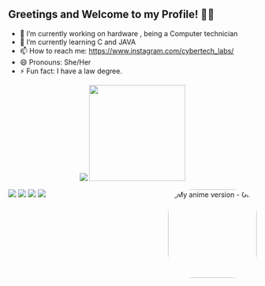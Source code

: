  ## Greetings and Welcome to my Profile! 👋🏻



- 🔭 I’m currently working on hardware , being a Computer technician
- 🌱 I’m currently learning C and JAVA 
- 📫 How to reach me: https://www.instagram.com/cybertech_labs/
- 😄 Pronouns: She/Her
- ⚡ Fun fact: I have a law degree.

<p float="left" align="center">
  <img src="https://github-readme-stats.vercel.app/api?username=devlaw-ware&count_private=true&show_icons=true&theme=radical" />
  <img height="195cm" src="https://github-readme-stats.vercel.app/api/top-langs/?username=devlaw-ware&theme=radical&layout=donut" />
</p>

</div>
  <img align="right" alt="My anime version - Gif" height="180" style="border-radius:50px;" src="https://i.picasion.com/pic92/cb367005ec45c151caffb33a0d04c975.gif">
</div>

 
<div> 
  <a href="https://www.youtube.com/@Cybertechlabsbr" target="_blank"><img src="https://img.shields.io/badge/YouTube-FF0000?style=for-the-badge&logo=youtube&logoColor=white" target="_blank"></a>
  <a href="https://www.instagram.com/cybertech_labs/" target="_blank"><img src="https://img.shields.io/badge/-Instagram-%23E4405F?style=for-the-badge&logo=instagram&logoColor=white" target="_blank"></a>
  <a href = "devlaw.viana@gmail.com"><img src="https://img.shields.io/badge/-Gmail-%23333?style=for-the-badge&logo=gmail&logoColor=white" target="_blank"></a>
  <a href="" target="_blank"><img src="https://img.shields.io/badge/-LinkedIn-%230077B5?style=for-the-badge&logo=linkedin&logoColor=white" target="_blank"></a> 
  
</div>


